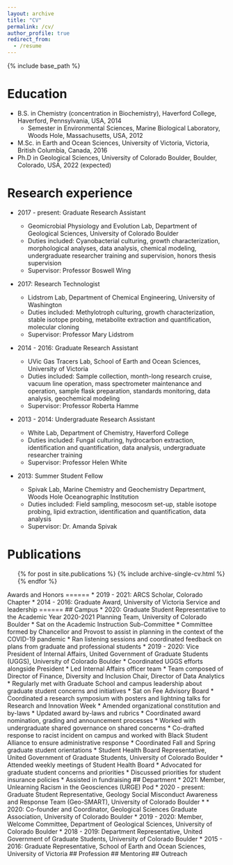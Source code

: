 ```yaml
---
layout: archive
title: "CV"
permalink: /cv/
author_profile: true
redirect_from:
  - /resume
---
```


{% include base_path %}

Education
======
* B.S. in Chemistry (concentration in Biochemistry), Haverford College, Haverford, Pennsylvania, USA, 2014
  * Semester in Environmental Sciences, Marine Biological Laboratory, Woods Hole, Massachusetts, USA, 2012
* M.Sc. in Earth and Ocean Sciences, University of Victoria, Victoria, British Columbia, Canada, 2016
* Ph.D in Geological Sciences, University of Colorado Boulder, Boulder, Colorado, USA, 2022 (expected)

Research experience
======
* 2017 - present: Graduate Research Assistant
  * Geomicrobial Physiology and Evolution Lab, Department of Geological Sciences, University of Colorado Boulder
  * Duties included: Cyanobacterial culturing, growth characterization, morphological analyses, data analysis, chemical modeling, undergraduate researcher training and supervision, honors thesis supervision
  * Supervisor: Professor Boswell Wing

* 2017: Research Technologist
  * Lidstrom Lab, Department of Chemical Engineering, University of Washington
  * Duties included: Methylotroph culturing, growth characterization, stable isotope probing, metabolite extraction and quantification, molecular cloning
  * Supervisor: Professor Mary Lidstrom

* 2014 - 2016: Graduate Research Assistant
  * UVic Gas Tracers Lab, School of Earth and Ocean Sciences, University of Victoria
  * Duties included: Sample collection, month-long research cruise, vacuum line operation, mass spectrometer maintenance and operation, sample flask preparation, standards monitoring, data analysis, geochemical modeling
  * Supervisor: Professor Roberta Hamme

* 2013 - 2014: Undergraduate Research Assistant
  * White Lab, Department of Chemistry, Haverford College
  * Duties included: Fungal culturing, hydrocarbon extraction, identification and quantification, data analysis, undergraduate researcher training
  * Supervisor: Professor Helen White

* 2013: Summer Student Fellow
  * Spivak Lab, Marine Chemistry and Geochemistry Department, Woods Hole Oceanographic Institution
  * Duties included: Field sampling, mesocosm set-up, stable isotope probing, lipid extraction, identification and quantification, data analysis
  * Supervisor: Dr. Amanda Spivak
  
Publications
======
  <ul>{% for post in site.publications %}
    {% include archive-single-cv.html %}
  {% endfor %}</ul>
  
<!---
Talks
======
  <ul>{% for post in site.talks %}
    {% include archive-single-talk-cv.html %}
  {% endfor %}</ul>
---!>
  
<!---
Teaching
======
  <ul>{% for post in site.teaching %}
    {% include archive-single-cv.html %}
  {% endfor %}</ul>
---!>
  
Awards and Honors
======
* 2019 - 2021: ARCS Scholar, Colorado Chapter
* 2014 - 2016: Graduate Award, University of Victoria

<!---
Fellowships
<!----======

<!---
Grants
======
---!>

Service and leadership
======
## Campus
* 2020: Graduate Student Representative to the Academic Year 2020-2021 Planning Team, University of Colorado Boulder
  * Sat on the Academic Instruction Sub-Committee
  * Committee formed by Chancellor and Provost to assist in planning in the context of the COVID-19 pandemic
  * Ran listening sessions and coordinated feedback on plans from graduate and professional students
* 2019 - 2020: Vice President of Internal Affairs, United Government of Graduate Students (UGGS), University of Colorado Boulder
  * Coordinated UGGS efforts alongside President
  * Led Internal Affairs officer team
    * Team composed of Director of Finance, Diversity and Inclusion Chair, Director of Data Analytics
  * Regularly met with Graduate School and campus leadership about graduate student concerns and initiatives
  * Sat on Fee Advisory Board
  * Coordinated a research symposium with posters and lightning talks for Research and Innovation Week
  * Amended organizational constitution and by-laws
  * Updated award by-laws and rubrics
  * Coordinated award nomination, grading and announcement processes
  * Worked with undergraduate shared governance on shared concerns
  * Co-drafted response to racist incident on campus and worked with Black Student Alliance to ensure administrative response
  * Coordinated Fall and Spring graduate student orientations
* Student Health Board Representative, United Government of Graduate Students, University of Colorado Boulder
  * Attended weekly meetings of Student Health Board
  * Advocated for graduate student concerns and priorities
  * Discussed priorities for student insurance policies
  * Assisted in fundraising

## Department
* 2021: Member, Unlearning Racism in the Geosciences (URGE) Pod
* 2020 - present: Graduate Student Representative, Geology Social Misconduct Awareness and Response Team (Geo-SMART), University of Colorado Boulder
  * 
* 2020: Co-founder and Coordinator, Geological Sciences Graduate Association, University of Colorado Boulder
* 2019 - 2020: Member, Welcome Committee, Department of Geological Sciences, University of Colorado Boulder
* 2018 - 2019: Department Representative, United Government of Graduate Students, University of Colorado Boulder
* 2015 - 2016: Graduate Representative, School of Earth and Ocean Sciences, University of Victoria

## Profession


## Mentoring


## Outreach


<!---
Skills
======
* Skill 1
---!>
